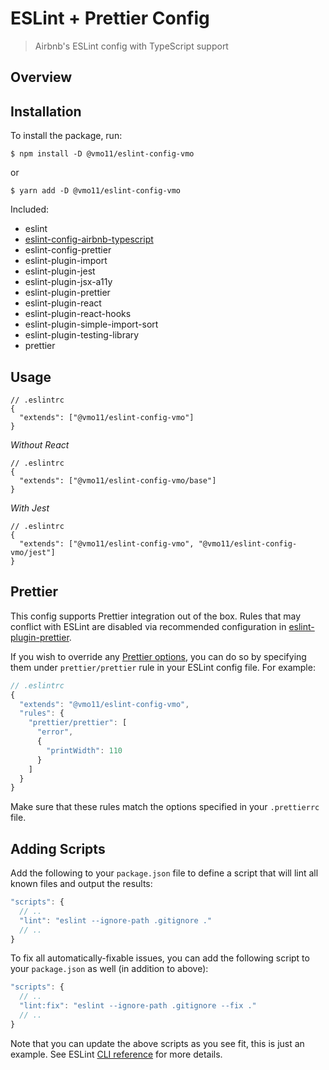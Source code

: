 # ESLint + Prettier Config
> Airbnb's ESLint config with TypeScript support
## Overview

## Installation

To install the package, run:

```shell
$ npm install -D @vmo11/eslint-config-vmo
```
or
```shell
$ yarn add -D @vmo11/eslint-config-vmo
```

Included:
- eslint
- [eslint-config-airbnb-typescript](https://github.com/iamturns/eslint-config-airbnb-typescript)
- eslint-config-prettier
- eslint-plugin-import
- eslint-plugin-jest
- eslint-plugin-jsx-a11y
- eslint-plugin-prettier
- eslint-plugin-react
- eslint-plugin-react-hooks
- eslint-plugin-simple-import-sort
- eslint-plugin-testing-library
- prettier

## Usage

```tsx
// .eslintrc
{
  "extends": ["@vmo11/eslint-config-vmo"]
}
```
_Without React_
```tsx
// .eslintrc
{
  "extends": ["@vmo11/eslint-config-vmo/base"]
}
```
_With Jest_
```tsx
// .eslintrc
{
  "extends": ["@vmo11/eslint-config-vmo", "@vmo11/eslint-config-vmo/jest"]
}
```

## Prettier

This config supports Prettier integration out of the box. Rules that may conflict with ESLint are disabled via recommended configuration in [eslint-plugin-prettier](https://github.com/prettier/eslint-plugin-prettier).

If you wish to override any [Prettier options](https://prettier.io/docs/en/options.html), you can do so by specifying them under `prettier/prettier` rule in your ESLint config file. For example:

```jsx
// .eslintrc
{
  "extends": "@vmo11/eslint-config-vmo",
  "rules": {
    "prettier/prettier": [
      "error",
      {
        "printWidth": 110
      }
    ]
  }
}
```

Make sure that these rules match the options specified in your `.prettierrc` file.

## Adding Scripts

Add the following to your `package.json` file to define a script that will lint all known files and output the results:

```jsx
"scripts": {
  // ..
  "lint": "eslint --ignore-path .gitignore ."
  // ..
}
```

To fix all automatically-fixable issues, you can add the following script to your `package.json` as well (in addition to above):

```jsx
"scripts": {
  // ..
  "lint:fix": "eslint --ignore-path .gitignore --fix ."
  // ..
}
```

Note that you can update the above scripts as you see fit, this is just an example. See ESLint [CLI reference](https://eslint.org/docs/user-guide/command-line-interface) for more details.
